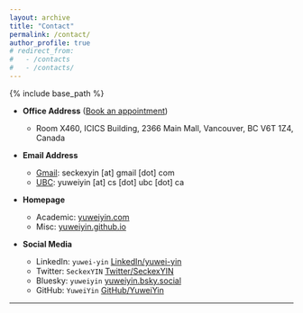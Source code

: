```yaml
---
layout: archive
title: "Contact"
permalink: /contact/
author_profile: true
# redirect_from:
#   - /contacts
#   - /contacts/
---
```


<script src="https://polyfill.io/v3/polyfill.min.js?features=es6"></script>
<script id="MathJax-script" async src="https://cdn.jsdelivr.net/npm/mathjax@3/es5/tex-mml-chtml.js"></script>
<script>
MathJax = {
  tex: {
    inlineMath: [['$', '$']],
    processEscapes: true
  }
};
</script>

{% include base_path %}

- **Office Address** ([Book an appointment](https://yuweiyin.github.io/calendar/))
  - Room X460, ICICS Building, 2366 Main Mall, Vancouver, BC V6T 1Z4, Canada

- **Email Address**
  - [Gmail](mailto:seckexyin@gmail.com): seckexyin [at] gmail [dot] com
  - [UBC](mailto:yuweiyin@cs.ubc.ca): yuweiyin [at] cs [dot] ubc [dot] ca
  <!-- - [HKU](mailto:yuweiyin@hku.hk): yuweiyin [at] hku [dot] hk -->
  <!-- - [HKU CS](mailto:ywyin@cs.hku.hk): ywyin [at] cs [dot] hku [dot] hk -->

- **Homepage**
  - Academic: [yuweiyin.com](https://www.yuweiyin.com/)
  - Misc: [yuweiyin.github.io](https://yuweiyin.github.io/)

- **Social Media**
  - LinkedIn: `yuwei-yin` [LinkedIn/yuwei-yin](https://www.linkedin.com/in/yuwei-yin/)
  - Twitter: `SeckexYIN` [Twitter/SeckexYIN](https://twitter.com/SeckexYIN)
  - Bluesky: `yuweiyin` [yuweiyin.bsky.social](https://bsky.app/profile/yuweiyin.bsky.social)
  - GitHub: `YuweiYin` [GitHub/YuweiYin](https://github.com/YuweiYin)
  <!-- - Facebook: `seckexyin` [Facebook/seckexyin](https://www.facebook.com/seckexyin/) -->
  <!-- - Instagram: `seckexyin` [Instagram/seckexyin](https://www.instagram.com/seckexyin/) -->
  <!-- - YouTube: `@yuweiyin` [YouTube/@yuweiyin](https://www.youtube.com/@yuweiyin) -->
  <!-- - LeetCode: `YuweiYin` [LeetCode/YuweiYin/](https://leetcode.com/YuweiYin/) -->

---
